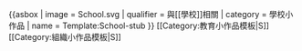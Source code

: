 {{asbox
| image     = School.svg
| qualifier = 與[[學校]]相關
| category  = 學校小作品
| name      = Template:School-stub
}}<noinclude>
[[Category:教育小作品模板|S]]
[[Category:組織小作品模板|S]]
</noinclude>
